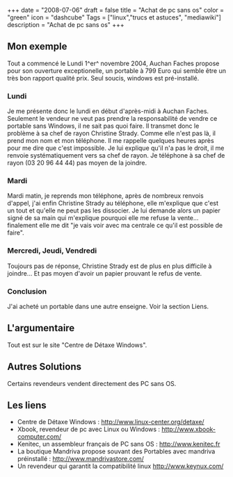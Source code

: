 +++
date = "2008-07-06"
draft = false
title = "Achat de pc sans os"
color = "green"
icon = "dashcube"
Tags = ["linux","trucs et astuces", "mediawiki"]
description = "Achat de pc sans os"
+++

Mon exemple
-----------

Tout a commencé le Lundi 1^er^ novembre 2004, Auchan Faches propose pour
son ouverture exceptionelle, un portable à 799 Euro qui semble être un
très bon rapport qualité prix. Seul soucis, windows est pré-installé.

### Lundi

Je me présente donc le lundi en début d'après-midi à Auchan Faches.
Seulement le vendeur ne veut pas prendre la responsabilité de vendre ce
portable sans Windows, il ne sait pas quoi faire. Il transmet donc le
problème à sa chef de rayon Christine Strady. Comme elle n'est pas là,
il prend mon nom et mon téléphone. Il me rappelle quelques heures après
pour me dire que c'est impossible. Je lui explique qu'il n'a pas le
droit, il me renvoie systématiquement vers sa chef de rayon. Je
téléphone à sa chef de rayon (03 20 96 44 44) pas moyen de la joindre.

### Mardi

Mardi matin, je reprends mon téléphone, après de nombreux renvois
d'appel, j'ai enfin Christine Strady au téléphone, elle m'explique que
c'est un tout et qu'elle ne peut pas les dissocier. Je lui demande alors
un papier signé de sa main qui m'explique pourquoi elle me refuse la
vente... finalement elle me dit "je vais voir avec ma centrale ce qu'il
est possible de faire".

### Mercredi, Jeudi, Vendredi

Toujours pas de réponse, Christine Strady est de plus en plus difficile
à joindre... Et pas moyen d'avoir un papier prouvant le refus de vente.

### Conclusion

J'ai acheté un portable dans une autre enseigne. Voir la section Liens.

L'argumentaire
--------------

Tout est sur le site "Centre de Détaxe Windows".

Autres Solutions
----------------

Certains revendeurs vendent directement des PC sans OS.

Les liens
---------

-   Centre de Détaxe Windows : <http://www.linux-center.org/detaxe/>
-   Xbook, revendeur de pc avec Linux ou Windows :
    <http://www.xbook-computer.com/>
-   Kenitec, un assembleur français de PC sans OS :
    <http://www.kenitec.fr>
-   La boutique Mandriva propose souvant des Portables avec mandriva
    préinstallé : <http://www.mandrivastore.com/>
-   Un revendeur qui garantit la compatibilité linux
    <http://www.keynux.com/>

